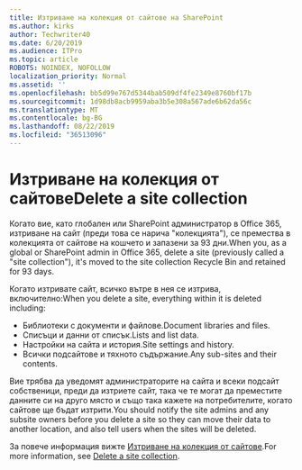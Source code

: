 ```yaml
---
title: Изтриване на колекция от сайтове на SharePoint
ms.author: kirks
author: Techwriter40
ms.date: 6/20/2019
ms.audience: ITPro
ms.topic: article
ROBOTS: NOINDEX, NOFOLLOW
localization_priority: Normal
ms.assetid: ''
ms.openlocfilehash: bb5d99e767d5344bab509df4fe2349e8760bf17b
ms.sourcegitcommit: 1d98db8acb9959aba3b5e308a567ade6b62da56c
ms.translationtype: MT
ms.contentlocale: bg-BG
ms.lasthandoff: 08/22/2019
ms.locfileid: "36513096"
---
```

# <a name="delete-a-site-collection"></a><span data-ttu-id="f2f83-102">Изтриване на колекция от сайтове</span><span class="sxs-lookup"><span data-stu-id="f2f83-102">Delete a site collection</span></span>

<span data-ttu-id="f2f83-103">Когато вие, като глобален или SharePoint администратор в Office 365, изтриване на сайт (преди това се нарича "колекцията"), се премества в колекцията от сайтове на кошчето и запазени за 93 дни.</span><span class="sxs-lookup"><span data-stu-id="f2f83-103">When you, as a global or SharePoint admin in Office 365, delete a site (previously called a "site collection"), it's moved to the site collection Recycle Bin and retained for 93 days.</span></span> 

<span data-ttu-id="f2f83-104">Когато изтривате сайт, всичко вътре в нея се изтрива, включително:</span><span class="sxs-lookup"><span data-stu-id="f2f83-104">When you delete a site, everything within it is deleted including:</span></span>

- <span data-ttu-id="f2f83-105">Библиотеки с документи и файлове.</span><span class="sxs-lookup"><span data-stu-id="f2f83-105">Document libraries and files.</span></span>
- <span data-ttu-id="f2f83-106">Списъци и данни от списък.</span><span class="sxs-lookup"><span data-stu-id="f2f83-106">Lists and list data.</span></span>
- <span data-ttu-id="f2f83-107">Настройки на сайта и история.</span><span class="sxs-lookup"><span data-stu-id="f2f83-107">Site settings and history.</span></span>
- <span data-ttu-id="f2f83-108">Всички подсайтове и тяхното съдържание.</span><span class="sxs-lookup"><span data-stu-id="f2f83-108">Any sub-sites and their contents.</span></span>

<span data-ttu-id="f2f83-109">Вие трябва да уведомят администраторите на сайта и всеки подсайт собственици, преди да изтриете сайт, така че те могат да преместите данните си на друго място и също така кажете на потребителите, когато сайтове ще бъдат изтрити.</span><span class="sxs-lookup"><span data-stu-id="f2f83-109">You should notify the site admins and any subsite owners before you delete a site so they can move their data to another location, and also tell users when the sites will be deleted.</span></span> 

<span data-ttu-id="f2f83-110">За повече информация вижте [Изтриване на колекция от сайтове](https://docs.microsoft.com/sharepoint/delete-site-collection).</span><span class="sxs-lookup"><span data-stu-id="f2f83-110">For more information, see [Delete a site collection](https://docs.microsoft.com/sharepoint/delete-site-collection).</span></span> 